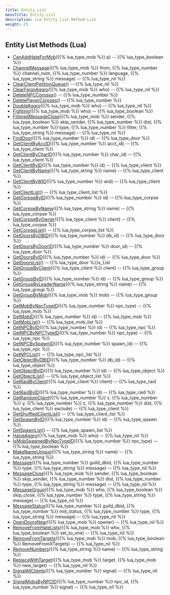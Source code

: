 ```yaml
---
title: Entity List
menuTitle: Entity List
description: Lua Entity List Method List
weight: 25
---
```


## Entity List Methods (Lua)
- [CanAddHateForMob](canaddhateformob)({{% lua_type_mob %}} p) -- {{% lua_type_boolean %}}
- [ChannelMessage](channelmessage)({{% lua_type_mob %}} from, {{% lua_type_number %}} channel_num, {{% lua_type_number %}} language, {{% lua_type_string %}} message) -- {{% lua_type_nil %}}
- [ClearClientPetitionQueue](clearclientpetitionqueue)() -- {{% lua_type_nil %}}
- [ClearFeignAggro](clearfeignaggro)({{% lua_type_mob %}} who) -- {{% lua_type_nil %}}
- [DeleteNPCCorpses](deletenpccorpses)() -- {{% lua_type_number %}}
- [DeletePlayerCorpses](deleteplayercorpses)() -- {{% lua_type_number %}}
- [DoubleAggro](doubleaggro)({{% lua_type_mob %}} who) -- {{% lua_type_nil %}}
- [Fighting](fighting)({{% lua_type_mob %}} who) -- {{% lua_type_boolean %}}
- [FilteredMessageClose](filteredmessageclose)({{% lua_type_mob %}} sender, {{% lua_type_boolean %}} skip_sender, {{% lua_type_number %}} dist, {{% lua_type_number %}} type, {{% lua_type_number %}} filter, {{% lua_type_string %}} message) -- {{% lua_type_nil %}}
- [FindDoor](finddoor)({{% lua_type_number %}} id) -- {{% lua_type_door %}}
- [GetClientByAccID](getclientbyaccid)({{% lua_type_number %}} acct_id) -- {{% lua_type_client %}}
- [GetClientByCharID](getclientbycharid)({{% lua_type_number %}} char_id) -- {{% lua_type_client %}}
- [GetClientByID](getclientbyid)({{% lua_type_number %}} id) -- {{% lua_type_client %}}
- [GetClientByName](getclientbyname)({{% lua_type_string %}} name) -- {{% lua_type_client %}}
- [GetClientByWID](getclientbywid)({{% lua_type_number %}} wid) -- {{% lua_type_client %}}
- [GetClientList](getclientlist)() -- {{% lua_type_client_list %}}
- [GetCorpseByID](getcorpsebyid)({{% lua_type_number %}} id) -- {{% lua_type_corpse %}}
- [GetCorpseByName](getcorpsebyname)({{% lua_type_string %}} name) -- {{% lua_type_corpse %}}
- [GetCorpseByOwner](getcorpsebyowner)({{% lua_type_client %}} client) -- {{% lua_type_corpse %}}
- [GetCorpseList](getcorpselist)() -- {{% lua_type_corpse_list %}}
- [GetDoorsByDBID](getdoorsbydbid)({{% lua_type_number %}} db_id) -- {{% lua_type_door %}}
- [GetDoorsByDoorID](getdoorsbydoorid)({{% lua_type_number %}} door_id) -- {{% lua_type_door %}}
- [GetDoorsByID](getdoorsbyid)({{% lua_type_number %}} id) -- {{% lua_type_door %}}
- [GetDoorsList](getdoorslist)() -- {{% lua_type_door %}}s_List
- [GetGroupByClient](getgroupbyclient)({{% lua_type_client %}} client) -- {{% lua_type_group %}}
- [GetGroupByID](getgroupbyid)({{% lua_type_number %}} id) -- {{% lua_type_group %}}
- [GetGroupByLeaderName](getgroupbyleadername)({{% lua_type_string %}} name) -- {{% lua_type_group %}}
- [GetGroupByMob](getgroupbymob)({{% lua_type_mob %}} mob) -- {{% lua_type_group %}}
- [GetMobByNpcTypeID](getmobbynpctypeid)({{% lua_type_number %}} npc_type) -- {{% lua_type_mob %}}
- [GetMobID](getmobid)({{% lua_type_number %}} id) -- {{% lua_type_mob %}}
- [GetMobList](getmoblist)() -- {{% lua_type_mob_list %}}
- [GetNPCByID](getnpcbyid)({{% lua_type_number %}} id) -- {{% lua_type_npc %}}
- [GetNPCByNPCTypeID](getnpcbynpctypeid)({{% lua_type_number %}} npc_type) -- {{% lua_type_npc %}}
- [GetNPCBySpawnID](getnpcbyspawnid)({{% lua_type_number %}} spawn_id) -- {{% lua_type_npc %}}
- [GetNPCList](getnpclist)() -- {{% lua_type_npc_list %}}
- [GetObjectByDBID](getobjectbydbid)({{% lua_type_number %}} db_id) -- {{% lua_type_object %}}
- [GetObjectByID](getobjectbyid)({{% lua_type_number %}} id) -- {{% lua_type_object %}}
- [GetObjectList](getobjectlist)() -- {{% lua_type_object_list %}}
- [GetRaidByClient](getraidbyclient)({{% lua_type_client %}} client) -- {{% lua_type_raid %}}
- [GetRaidByID](getraidbyid)({{% lua_type_number %}} id) -- {{% lua_type_raid %}}
- [GetRandomClient](getrandomclient)({{% lua_type_number %}} x, {{% lua_type_number %}} y, {{% lua_type_number %}} z, {{% lua_type_number %}} dist, {{% lua_type_client %}} exclude) -- {{% lua_type_client %}}
- [GetShuffledClientList](getshuffledclientlist)() -- {{% lua_type_client_list %}}
- [GetSpawnByID](getspawnbyid)({{% lua_type_number %}} id) -- {{% lua_type_spawn %}}
- [GetSpawnList](getspawnlist)() -- {{% lua_type_spawn_list %}}
- [HalveAggro](halveaggro)({{% lua_type_mob %}} who) -- {{% lua_type_nil %}}
- [IsMobSpawnedByNpcTypeID](ismobspawnedbynpctypeid)({{% lua_type_number %}} npc_type) -- {{% lua_type_boolean %}}
- [MakeNameUnique](makenameunique)({{% lua_type_string %}} name) -- {{% lua_type_string %}}
- [Message](message)({{% lua_type_number %}} guild_dbid, {{% lua_type_number %}} type, {{% lua_type_string %}} message) -- {{% lua_type_nil %}}
- [MessageClose](messageclose)({{% lua_type_mob %}} sender, {{% lua_type_boolean %}} skip_sender, {{% lua_type_number %}} dist, {{% lua_type_number %}} type, {{% lua_type_string %}} message) -- {{% lua_type_nil %}}
- [MessageGroup](messagegroup)({{% lua_type_mob %}} who, {{% lua_type_boolean %}} skip_close, {{% lua_type_number %}} type, {{% lua_type_string %}} message) -- {{% lua_type_nil %}}
- [MessageStatus](messagestatus)({{% lua_type_number %}} guild_dbid, {{% lua_type_number %}} min_status, {{% lua_type_number %}} type, {{% lua_type_string %}} message) -- {{% lua_type_nil %}}
- [OpenDoorsNear](opendoorsnear)({{% lua_type_mob %}} opener) -- {{% lua_type_nil %}}
- [RemoveFromHateLists](removefromhatelists)({{% lua_type_mob %}} who, {{% lua_type_boolean %}} set_to_one) -- {{% lua_type_nil %}}
- [RemoveFromTargets](removefromtargets)({{% lua_type_mob %}} mob, {{% lua_type_boolean %}} RemoveFromXTargets) -- {{% lua_type_nil %}}
- [RemoveNumbers](removenumbers)({{% lua_type_string %}} name) -- {{% lua_type_string %}}
- [ReplaceWithTarget](replacewithtarget)({{% lua_type_mob %}} target, {{% lua_type_mob %}} new_target) -- {{% lua_type_nil %}}
- [SignalAllClients](signalallclients)({{% lua_type_number %}} signal) -- {{% lua_type_nil %}}
- [SignalMobsByNPCID](signalmobsbynpcid)({{% lua_type_number %}} npc_id, {{% lua_type_number %}} signal) -- {{% lua_type_nil %}}
